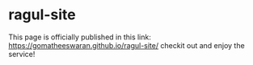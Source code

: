 # ragul-site

This page is officially published in this link: https://gomatheeswaran.github.io/ragul-site/
checkit out and enjoy the service!
